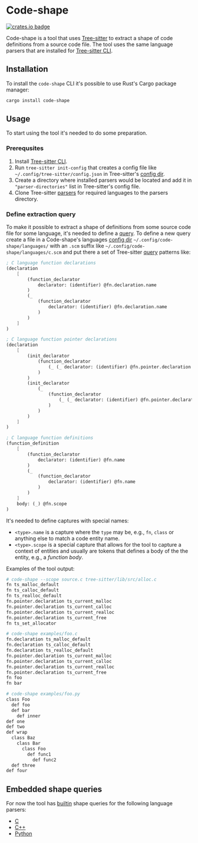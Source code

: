 # Code-shape

[![crates.io badge]][crates.io]

[crates.io]: https://crates.io/crates/code-shape
[crates.io badge]: https://img.shields.io/crates/v/code-shape.svg?color=%23f1c941

Code-shape is a tool that uses [Tree-sitter] to extract a shape of code definitions from a source code file.
The tool uses the same language parsers that are installed for [Tree-sitter CLI][tree-sitter-cli].

## Installation

To install the `code-shape` CLI it's possible to use Rust's Cargo package manager:

```sh
cargo install code-shape
```

## Usage

To start using the tool it's needed to do some preparation.

### Prerequsites

1. Install [Tree-sitter CLI][tree-sitter-cli].
1. Run `tree-sitter init-config` that creates a config file like `~/.config/tree-sitter/config.json` in Tree-sitter's [config dir].
1. Create a directory where installed parsers would be located and add it in `"parser-directories"` list in Tree-sitter's config file.
1. Clone Tree-sitter [parsers][tree-sitter parsers] for required languages to the parsers directory.

### Define extraction query

To make it possible to extract a shape of definitions from some source code file for some language, it's needed to define a [query]. To define a new query create a file in a Code-shape's languages [config dir] `~/.config/code-shape/languages/` with an `.scm` suffix like `~/.config/code-shape/languages/c.scm` and put there a set of Tree-sitter [query] patterns like:

```scheme
; C language function declarations
(declaration
    [
        (function_declarator
            declarator: (identifier) @fn.declaration.name
        )
        (_
            (function_declarator
                declarator: (identifier) @fn.declaration.name
            )
        )
    ]
)

; C language function pointer declarations
(declaration
    [
        (init_declarator
            (function_declarator
                (_ (_ declarator: (identifier) @fn.pointer.declaration.name))
            )
        )
        (init_declarator
            (_
                (function_declarator
                    (_ (_ declarator: (identifier) @fn.pointer.declaration.name))
                )
            )
        )
    ]
)

; C language function definitions
(function_definition
    [
        (function_declarator
            declarator: (identifier) @fn.name
        )
        (_
            (function_declarator
                declarator: (identifier) @fn.name
            )
        )
    ]
    body: (_) @fn.scope
)

```

It's needed to define captures with special names:

* `<type>.name` is a capture where the `type` may be, e.g., `fn`, `class` or anything else to match a code entity name.
* `<type>.scope` is a special capture that allows for the tool to capture a context of entities and usually are tokens that defines a body of the the entity, e.g., a _function body_.

Examples of the tool output:

```sh
# code-shape --scope source.c tree-sitter/lib/src/alloc.c
fn ts_malloc_default
fn ts_calloc_default
fn ts_realloc_default
fn.pointer.declaration ts_current_malloc
fn.pointer.declaration ts_current_calloc
fn.pointer.declaration ts_current_realloc
fn.pointer.declaration ts_current_free
fn ts_set_allocator

# code-shape examples/foo.c
fn.declaration ts_malloc_default
fn.declaration ts_calloc_default
fn.declaration ts_realloc_default
fn.pointer.declaration ts_current_malloc
fn.pointer.declaration ts_current_calloc
fn.pointer.declaration ts_current_realloc
fn.pointer.declaration ts_current_free
fn foo
fn bar

# code-shape examples/foo.py
class Foo
  def foo
  def bar
    def inner
def one
def two
def wrap
  class Baz
    class Bar
      class Foo
        def func1
          def func2
  def three
def four
```

## Embedded shape queries

For now the tool has [builtin][builtin queries] shape queries for the following language parsers:

* [C](https://github.com/tree-sitter/tree-sitter-c)
* [C++](https://github.com/tree-sitter/tree-sitter-cpp)
* [Python](https://github.com/tree-sitter/tree-sitter-python)

[Tree-sitter]: https://github.com/tree-sitter/tree-sitter
[tree-sitter-cli]: https://crates.io/crates/tree-sitter-cli
[tree-sitter parsers]: https://tree-sitter.github.io/tree-sitter/#parsers
[builtin queries]: https://github.com/ahlinc/code-shape/tree/main/queries/languages
[config dir]: https://docs.rs/dirs/latest/dirs/fn.config_dir.html
[query]: https://tree-sitter.github.io/tree-sitter/using-parsers#pattern-matching-with-queries

